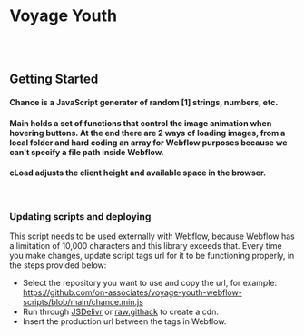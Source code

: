 # Voyage Youth
<br />
<br />

## Getting Started


#### Chance is a JavaScript generator of random [1] strings, numbers, etc.

#### Main holds a set of functions that control the image animation when hovering buttons. At the end there are 2 ways of loading images, from a local folder and hard coding an array for Webflow purposes because we can't specify a file path inside Webflow.

#### cLoad adjusts the client height and available space in the browser.

<br />

### Updating scripts and deploying  

This script needs to be used externally with Webflow, because Webflow has a limitation of 10,000 characters and this library exceeds that. Every time you make changes, update script tags url for it to be functioning properly, in the steps provided below:

- Select the repository you want to use and copy the url, for example: https://github.com/on-associates/voyage-youth-webflow-scripts/blob/main/chance.min.js 
- Run through [JSDelivr](https://www.jsdelivr.com/) or [raw.githack](https://raw.githack.com) to create a cdn. 
- Insert the production url between the <script src=""></script> tags in Webflow.
